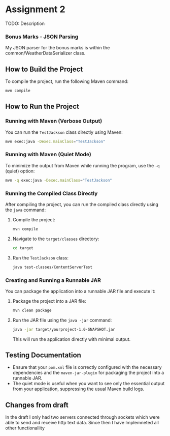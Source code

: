
# Assignment 2

TODO: Description 
### Bonus Marks - JSON Parsing

My JSON parser for the bonus marks is within the common/WeatherDataSerializer class. 

## How to Build the Project

To compile the project, run the following Maven command:

```bash
mvn compile
```

## How to Run the Project

### Running with Maven (Verbose Output)

You can run the `TestJackson` class directly using Maven:

```bash
mvn exec:java -Dexec.mainClass="TestJackson"
```

### Running with Maven (Quiet Mode)

To minimize the output from Maven while running the program, use the `-q` (quiet) option:

```bash
mvn -q exec:java -Dexec.mainClass="TestJackson"
```

### Running the Compiled Class Directly

After compiling the project, you can run the compiled class directly using the `java` command:

1. Compile the project:

   ```bash
   mvn compile
   ```

2. Navigate to the `target/classes` directory:

   ```bash
   cd target
   ```

3. Run the `TestJackson` class:

   ```bash
   java test-classes/ContentServerTest
   ```

### Creating and Running a Runnable JAR

You can package the application into a runnable JAR file and execute it:

1. Package the project into a JAR file:

   ```bash
   mvn clean package
   ```

2. Run the JAR file using the `java -jar` command:

   ```bash
   java -jar target/yourproject-1.0-SNAPSHOT.jar
   ```

   This will run the application directly with minimal output.

## Testing Documentation

- Ensure that your `pom.xml` file is correctly configured with the necessary dependencies and the `maven-jar-plugin` for packaging the project into a runnable JAR.
- The quiet mode is useful when you want to see only the essential output from your application, suppressing the usual Maven build logs.

## Changes from draft 

In the draft I only had two servers connected through sockets which were able to send and receive http text data. Since then I have Implemneted all other functionallity 